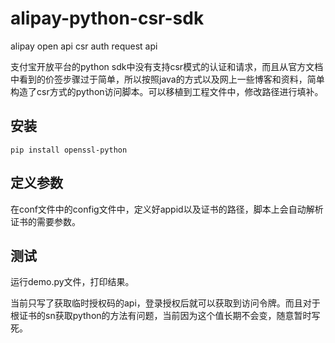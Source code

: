 # alipay-python-csr-sdk
alipay open api csr auth request api

支付宝开放平台的python sdk中没有支持csr模式的认证和请求，而且从官方文档中看到的价签步骤过于简单，所以按照java的方式以及网上一些博客和资料，简单构造了csr方式的python访问脚本。可以移植到工程文件中，修改路径进行填补。


安装
---

```shell
pip install openssl-python
```

定义参数
---

在conf文件中的config文件中，定义好appid以及证书的路径，脚本上会自动解析证书的需要参数。

测试
---

运行demo.py文件，打印结果。

当前只写了获取临时授权码的api，登录授权后就可以获取到访问令牌。而且对于根证书的sn获取python的方法有问题，当前因为这个值长期不会变，随意暂时写死。
